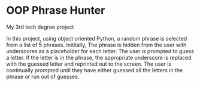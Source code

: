 # OOP Phrase Hunter
 My 3rd tech degree project
 
In this project, using object oriented Python, a random phrase is selected from a list of 5 phrases. Inititally, The phrase is hidden from the user with underscores as a placeholder for each letter. The user is prompted to guess a letter. If the letter is in the phrase, the appropriate underscore is replaced with the guessed letter and reprinted out to the screen. The user is continually prompted until they have either guessed all the letters in the phrase or run out of guesses.
